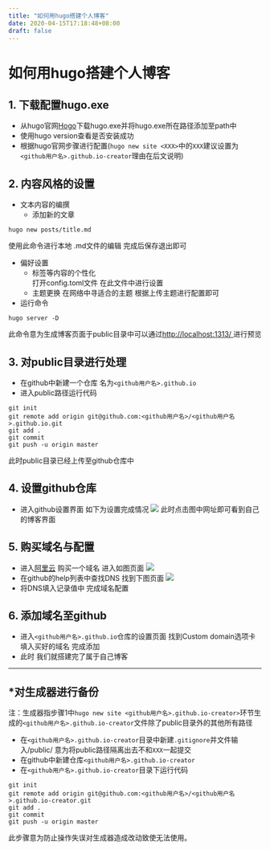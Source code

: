 ```yaml
---
title: "如何用hugo搭建个人博客"
date: 2020-04-15T17:18:48+08:00
draft: false
---
```

# 如何用hugo搭建个人博客

## 1. 下载配置hugo.exe
* 从hugo官网[Hogo](https://gohugo.io/)下载hugo.exe并将hugo.exe所在路径添加至path中
* 使用hugo version查看是否安装成功
* 根据hugo官网步骤进行配置(`hugo new site <XXX>`中的`XXX`建议设置为`<github用户名>.github.io-creator`理由在后文说明)
  
## 2. 内容风格的设置
* 文本内容的编撰
  -    添加新的文章  
~~~
hugo new posts/title.md
~~~
使用此命令进行本地 .md文件的编辑 完成后保存退出即可
* 偏好设置
  -    标签等内容的个性化  
  打开config.toml文件 在此文件中进行设置
  -    主题更换
  在网络中寻适合的主题 根据上传主题进行配置即可
* 运行命令  
~~~
hugo server -D
~~~
此命令意为生成博客页面于public目录中可以通过[http://localhost:1313/  ](http://localhost:1313/)进行预览
## 3. 对public目录进行处理
  -    在github中新建一个仓库 名为`<github用户名>.github.io`
  -    进入public路径运行代码
~~~
git init
git remote add origin git@github.com:<github用户名>/<github用户名>.github.io.git
git add .
git commit
git push -u origin master
~~~
此时public目录已经上传至github仓库中
## 4. 设置github仓库
* 进入github设置界面 如下为设置完成情况
  ![](/1.png)
  此时点击图中网址即可看到自己的博客界面
## 5. 购买域名与配置
* 进入[阿里云](https://cn.aliyun.com/) 购买一个域名 进入如图页面
![](/2.png)
* 在github的help列表中查找DNS 找到下图页面
![](/3.png)
* 将DNS填入记录值中 完成域名配置
## 6. 添加域名至github
* 进入`<github用户名>.github.io`仓库的设置页面 找到Custom domain选项卡 填入买好的域名 完成添加
* 此时 我们就搭建完了属于自己博客
--------------------------
## *对生成器进行备份
 注：生成器指步骤1中`hugo new site <github用户名>.github.io-creator>`环节生成的`<github用户名>.github.io-creator`文件除了public目录外的其他所有路径
 * 在`<github用户名>.github.io-creator`目录中新建`.gitignore`并文件输入/public/ 意为将public路径隔离出去不和`XXX`一起提交
 * 在github中新建仓库`<github用户名>.github.io-creator`
 * 在`<github用户名>.github.io-creator`目录下运行代码
  ~~~
git init
git remote add origin git@github.com:<github用户名>/<github用户名>.github.io-creator.git
git add .
git commit
git push -u origin master 
  ~~~
此步骤意为防止操作失误对生成器造成改动致使无法使用。
